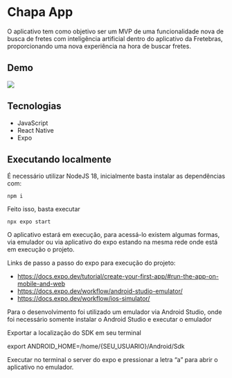 # Chapa App

O aplicativo tem como objetivo ser um MVP de uma funcionalidade nova de busca de fretes com inteligência artificial dentro do aplicativo da Fretebras, proporcionando uma nova experiência na hora de buscar fretes.

## Demo

[![](https://img.youtube.com/vi/pFyDTbWgkxg/0.jpg)](https://youtube.com/shorts/pFyDTbWgkxg)

## Tecnologias

- JavaScript
- React Native
- Expo

## Executando localmente

É necessário utilizar NodeJS 18, inicialmente basta instalar as dependências com:

```shell
npm i
```

Feito isso, basta executar 

```shell
npx expo start
```

O aplicativo estará em execução, para acessá-lo existem algumas formas, via emulador ou via aplicativo do expo estando na mesma rede onde está em execução o projeto.

Links de passo a passo do expo para execução do projeto:
- https://docs.expo.dev/tutorial/create-your-first-app/#run-the-app-on-mobile-and-web
- https://docs.expo.dev/workflow/android-studio-emulator/
- https://docs.expo.dev/workflow/ios-simulator/

Para o desenvolvimento foi utilizado um emulador via Android Studio, onde foi necessário somente instalar o Android Studio e executar o emulador

Exportar a localização do SDK em seu terminal


export ANDROID_HOME=/home/{SEU_USUARIO}/Android/Sdk

Executar no terminal o server do expo e pressionar a letra “a” para abrir o aplicativo no emulador.
